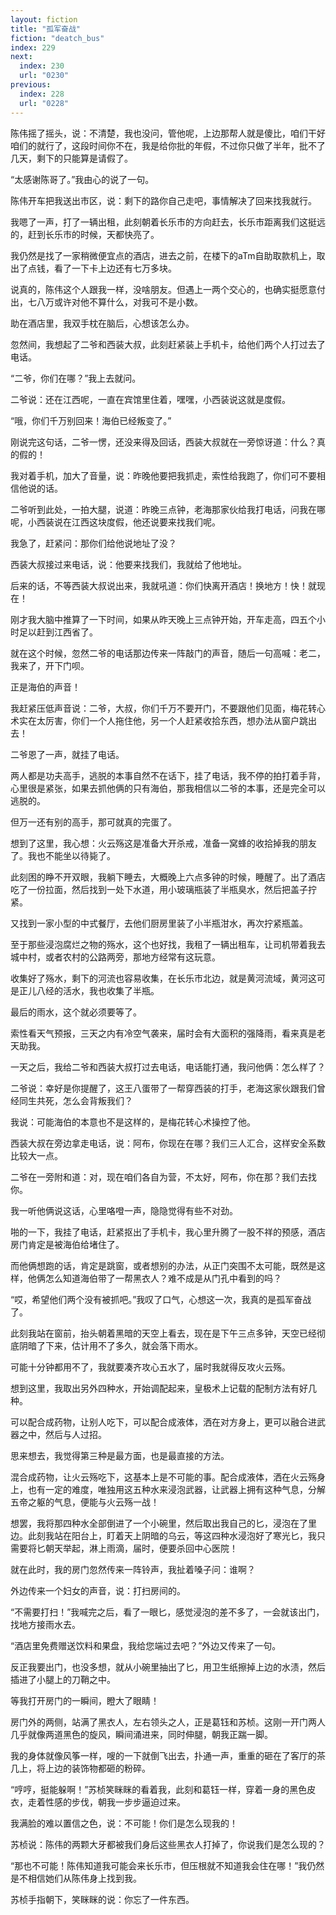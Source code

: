 ```yaml
---
layout: fiction
title: "孤军奋战"
fiction: "deatch_bus"
index: 229
next:
  index: 230
  url: "0230"
previous:
  index: 228
  url: "0228"
---
```

陈伟摇了摇头，说：不清楚，我也没问，管他呢，上边那帮人就是傻比，咱们干好咱们的就行了，这段时间你不在，我是给你批的年假，不过你只做了半年，批不了几天，剩下的只能算是请假了。

“太感谢陈哥了。”我由心的说了一句。

陈伟开车把我送出市区，说：剩下的路你自己走吧，事情解决了回来找我就行。

我嗯了一声，打了一辆出租，此刻朝着长乐市的方向赶去，长乐市距离我们这挺远的，赶到长乐市的时候，天都快亮了。

我仍然是找了一家稍微便宜点的酒店，进去之前，在楼下的aTm自助取款机上，取出了点钱，看了一下卡上边还有七万多块。

说真的，陈伟这个人跟我一样，没啥朋友。但遇上一两个交心的，也确实挺愿意付出，七八万或许对他不算什么，对我可不是小数。

助在酒店里，我双手枕在脑后，心想该怎么办。

忽然间，我想起了二爷和西装大叔，此刻赶紧装上手机卡，给他们两个人打过去了电话。

“二爷，你们在哪？”我上去就问。

二爷说：还在江西呢，一直在宾馆里住着，嘿嘿，小西装说这就是度假。

“哦，你们千万别回来！海伯已经叛变了。”

刚说完这句话，二爷一愣，还没来得及回话，西装大叔就在一旁惊讶道：什么？真的假的！

我对着手机，加大了音量，说：昨晚他要把我抓走，索性给我跑了，你们可不要相信他说的话。

二爷听到此处，一拍大腿，说道：昨晚三点钟，老海那家伙给我打电话，问我在哪呢，小西装说在江西这块度假，他还说要来找我们呢。

我急了，赶紧问：那你们给他说地址了没？

西装大叔接过来电话，说：他要来找我们，我就给了他地址。

后来的话，不等西装大叔说出来，我就吼道：你们快离开酒店！换地方！快！就现在！

刚才我大脑中推算了一下时间，如果从昨天晚上三点钟开始，开车走高，四五个小时足以赶到江西省了。

就在这个时候，忽然二爷的电话那边传来一阵敲门的声音，随后一句高喊：老二，我来了，开下门呗。

正是海伯的声音！

我赶紧压低声音说：二爷，大叔，你们千万不要开门，不要跟他们见面，梅花转心术实在太厉害，你们一个人拖住他，另一个人赶紧收拾东西，想办法从窗户跳出去！

二爷恩了一声，就挂了电话。

两人都是功夫高手，逃脱的本事自然不在话下，挂了电话，我不停的拍打着手背，心里很是紧张，如果去抓他俩的只有海伯，那我相信以二爷的本事，还是完全可以逃脱的。

但万一还有别的高手，那可就真的完蛋了。

想到了这里，我心想：火云殇这是准备大开杀戒，准备一窝蜂的收拾掉我的朋友了。我也不能坐以待毙了。

此刻困的睁不开双眼，我躺下睡去，大概晚上六点多钟的时候，睡醒了。出了酒店吃了一份拉面，然后找到一处下水道，用小玻璃瓶装了半瓶臭水，然后把盖子拧紧。

又找到一家小型的中式餐厅，去他们厨房里装了小半瓶泔水，再次拧紧瓶盖。

至于那些浸泡腐烂之物的殇水，这个也好找，我租了一辆出租车，让司机带着我去城中村，或者农村的公路两旁，那地方经常有这玩意。

收集好了殇水，剩下的河流也容易收集，在长乐市北边，就是黄河流域，黄河这可是正儿八经的活水，我也收集了半瓶。

最后的雨水，这个就必须要等了。

索性看天气预报，三天之内有冷空气袭来，届时会有大面积的强降雨，看来真是老天助我。

一天之后，我给二爷和西装大叔打过去电话，电话能打通，我问他俩：怎么样了？

二爷说：幸好是你提醒了，这王八蛋带了一帮穿西装的打手，老海这家伙跟我们曾经同生共死，怎么会背叛我们？

我说：可能海伯的本意也不是这样的，是梅花转心术操控了他。

西装大叔在旁边拿走电话，说：阿布，你现在在哪？我们三人汇合，这样安全系数比较大一点。

二爷在一旁附和道：对，现在咱们各自为营，不太好，阿布，你在那？我们去找你。

我一听他俩说这话，心里咯噔一声，隐隐觉得有些不对劲。

啪的一下，我挂了电话，赶紧抠出了手机卡，我心里升腾了一股不祥的预感，酒店房门肯定是被海伯给堵住了。

而他俩想跑的话，肯定是跳窗，或者想别的办法，从正门突围不太可能，既然是这样，他俩怎么知道海伯带了一帮黑衣人？难不成是从门孔中看到的吗？

“哎，希望他们两个没有被抓吧。”我叹了口气，心想这一次，我真的是孤军奋战了。

此刻我站在窗前，抬头朝着黑暗的天空上看去，现在是下午三点多钟，天空已经彻底阴暗了下来，估计用不了多久，就会落下雨水。

可能十分钟都用不了，我就要凑齐攻心五水了，届时我就得反攻火云殇。

想到这里，我取出另外四种水，开始调配起来，皇极术上记载的配制方法有好几种。

可以配合成药物，让别人吃下，可以配合成液体，洒在对方身上，更可以融合进武器之中，然后与人过招。

思来想去，我觉得第三种是最方面，也是最直接的方法。

混合成药物，让火云殇吃下，这基本上是不可能的事。配合成液体，洒在火云殇身上，也有一定的难度，唯独用这五种水来浸泡武器，让武器上拥有这种气息，分解五帝之躯的气息，便能与火云殇一战！

想罢，我将那四种水全部倒进了一个小碗里，然后取出我自己的匕，浸泡在了里边。此刻我站在阳台上，盯着天上阴暗的乌云，等这四种水浸泡好了寒光匕，我只需要将匕朝天举起，淋上雨滴，届时，便要杀回中心医院！

就在此时，我的房门忽然传来一阵铃声，我扯着嗓子问：谁啊？

外边传来一个妇女的声音，说：打扫房间的。

“不需要打扫！”我喊完之后，看了一眼匕，感觉浸泡的差不多了，一会就该出门，找地方接雨水去。

“酒店里免费赠送饮料和果盘，我给您端过去吧？”外边又传来了一句。

反正我要出门，也没多想，就从小碗里抽出了匕，用卫生纸擦掉上边的水渍，然后插进了小腿上的刀鞘之中。

等我打开房门的一瞬间，瞪大了眼睛！

房门外的两侧，站满了黑衣人，左右领头之人，正是葛钰和苏桢。这刚一开门两人几乎就像两道黑色的旋风，瞬间涌进来，同时伸腿，朝我正踹一脚。

我的身体就像风筝一样，嗖的一下就倒飞出去，扑通一声，重重的砸在了客厅的茶几上，将上边的装饰物都砸的粉碎。

“哼哼，挺能躲啊！”苏桢笑眯眯的看着我，此刻和葛钰一样，穿着一身的黑色皮衣，走着性感的步伐，朝我一步步逼迫过来。

我满脸的难以置信之色，说：不可能！你们是怎么现我的！

苏桢说：陈伟的两颗大牙都被我们身后这些黑衣人打掉了，你说我们是怎么现的？

“那也不可能！陈伟知道我可能会来长乐市，但压根就不知道我会住在哪！”我仍然是不相信她们从陈伟身上找到我。

苏桢手指朝下，笑眯眯的说：你忘了一件东西。